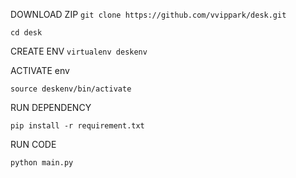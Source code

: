 DOWNLOAD ZIP
`git clone https://github.com/vvippark/desk.git`

`cd desk`

CREATE ENV
 `virtualenv deskenv`


ACTIVATE env 

`source deskenv/bin/activate`

RUN DEPENDENCY

`pip install -r requirement.txt`

RUN CODE 
 
`python main.py`
